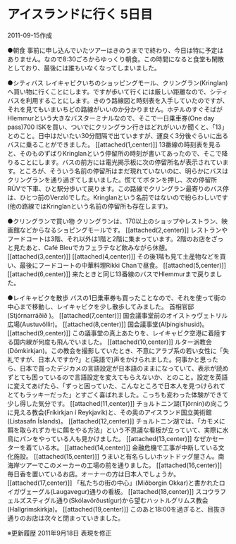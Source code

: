 # アイスランドに行く 5日目

2011-09-15作成

●朝食
事前に申し込んでいたツアーはきのうまでで終わり、今日は特に予定はありません。なので8:30ごろからゆっくり朝食。この時間になると食堂も閑散としており、最後には誰もいなくなってしまいました。

●シティバス
レイキャビクいちのショッピングモール、クリングラン(Kringlan)へ買い物に行くことにします。ですが歩いて行くには厳しい距離なので、シティバスを利用することにします。きのう路線図と時刻表を入手していたのですが、それを見てもいまいちどの路線がいいのか分かりません。ホテルのすぐそばがHlemmurという大きなバスターミナルなので、そこで一日乗車券(One day pass)700 ISKを買い、ついでにクリングラン行きはどれがいいか聞くと、「13」とのこと。日中はだいたい30分間隔で出ていますが、運良く3分後ぐらいに出るバスに乗ることができました。
[[attached(1,center)]]
13番線の時刻表を見ると、そのものずばりKringlanという停留所の時刻が書いてあったので、そこで降りることにします。バスの前方には電光掲示板に次の停留所名が表示されています。ところが、そういう名前の停留所はまだ現れていないのに、明らかにバスはクリングランを通り過ぎてしまいました。慌ててボタンを押し、次の停留所RÚVで下車、ひと駅分歩いて戻ります。この路線でクリングラン最寄りのバス停は、ひとつ前のVerzlóでした。Kringlanという名前ではないので紛らわしいです(他の路線ではKringlanという名前の停留所も存在します)。

●クリングランで買い物
クリングランは、170以上のショップやレストラン、映画館などからなるショピングモールです。
[[attached(2,center)]]
レストランやフードコートは3階、それ以外は1階と2階に集まっています。2階のお店をざっと見たあと、Café Bleuでカフェラテなど飲みながら休憩。
[[attached(3,center)]]
[[attached(4,center)]]
その後1階も見て土産物などを買い、最後にフードコートの中華料理Rikki Chanで昼食。
[[attached(5,center)]]
[[attached(6,center)]]
来たときと同じ13番線のバスでHlemmurまで戻りました。

●レイキャビクを散歩
バスの1日乗車券も買ったことなので、それを使って街の中心まで移動し、レイキャビクを少し散歩してみました。
首相官邸(Stjórnarráðið )。
[[attached(7,center)]]
国会議事堂前のオイストゥヴェトリル広場(Austuvöllir)。
[[attached(8,center)]]
国会議事堂(Alþingishusid)。
[[attached(9,center)]]
この議事堂の真上あたりを、レイキャビク空港に着陸する国内線が何度も飛んでいました。
[[attached(10,center)]]
ルター派教会(Dómkirkjan)。この教会を撮影していたとき、不意にアラブ系の若い女性に「失礼ですが、日本人ですか?」と(英語で)声をかけられました。何事かと思ったら、日本で買ったデジカメの言語設定が日本語のままになっていて、表示が読めずとても困っているので言語設定を変えてもらえないか、とのこと。設定を英語に変えてあげたら、「ずっと困っていた、こんなところで日本人を見つけられてとてもラッキーだった」とすごく喜ばれました。こっちも変わった体験ができて少し得した気分です。
[[attached(11,center)]]
チョルトニン湖(Tjörnin)の向こうに見える教会(Fríkirkjan í Reykjavík)と、その奥のアイスランド国立美術館(Listasafn Íslands)。
[[attached(12,center)]]
チョルトニン湖では、「カモメに餌を取られずカモに餌をやる方法」という不思議な看板が立っていて、実際に水鳥にパンをやっている人も見かけました。
[[attached(13,center)]]
なぜかセーターを着ている木。
[[attached(14,center)]]
金融危機で工事が中断している文化施設。
[[attached(15,center)]]
うまいと有名らしいホットドッグ屋さん。南海岸ツアーでこのメーカーの工場の前を通りました。
[[attached(16,center)]]
毎日香を置いているお店。オーナーの方は日本人でしょうか。
[[attached(17,center)]]
「私たちの街の中心」(Miðborgin Okkar)と書かれたロイガヴェーグル(Laugavegur)通りの看板。
[[attached(18,center)]]
スコウラフェルズスティグル通り(Skólavörðustígur)から望むハットルグリムス教会(Hallgrímskirkja)。
[[attached(19,center)]]
このあと18:00を過ぎると、目抜き通りのお店は次々と閉まっていきました。

※更新履歴
2011年9月18日 表現を修正
